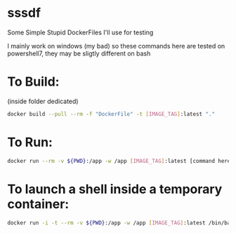 # sssdf
Some Simple Stupid DockerFiles I'll use for testing

I mainly work on windows (my bad) so these commands here are tested on powershell7, they may be sligtly different on bash

# To Build: 
(inside folder dedicated)
```bash
docker build --pull --rm -f "DockerFile" -t [IMAGE_TAG]:latest "."
```
# To Run: 
```bash
docker run --rm -v ${PWD}:/app -w /app [IMAGE_TAG]:latest [command here]
```
# To launch a shell inside a temporary container: 
```bash
docker run -i -t --rm -v ${PWD}:/app -w /app [IMAGE_TAG]:latest /bin/bash
```